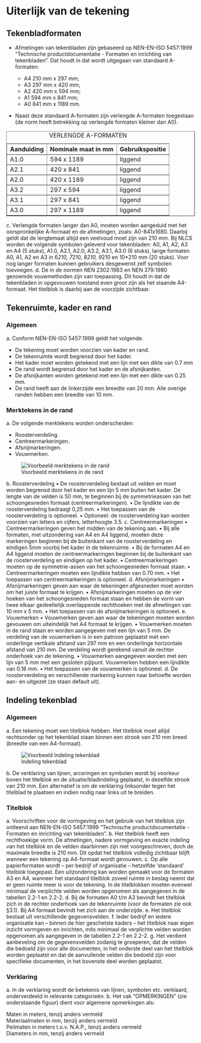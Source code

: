 # Uiterlijk van de tekening


## Tekenbladformaten
* Afmetingen van tekenbladen zijn gebaseerd op NEN-EN-ISO 5457:1999 “Technische productdocumentatie - Formaten en inrichting van tekenbladen”. Dat houdt in dat wordt uitgegaan van standaard A-formaten:
  *  A4  210 mm x 297 mm;
  *  A3  297 mm x 420 mm;
  *  A2  420 mm x 594 mm;
  *  A1  594 mm x 841 mm;
  *  A0  841 mm x 1189 mm.


* Naast deze standaard A-formaten zijn verlengde A-formaten toegestaan (de norm heeft betrekking op verlengde formaten kleiner dan A0).

<table border="1">
 <caption>VERLENGDE A-FORMATEN</caption>
  <thead>
    <tr>
      <th>Aanduiding</th>
      <th>Nominale maat in mm</th>
      <th>Gebruikspositie</th>
    </tr>
  </thead>
  <tbody>
    <tr>
      <td>A1.0</td>
      <td>594 x 1189</td>
      <td>liggend</td>
    </tr>
    <tr>
      <td>A2.1</td>
      <td>420 x 841</td>
      <td>liggend</td>
    </tr>
    <tr>
      <td>A2.0</td>
      <td>420 x 1189</td>
      <td>liggend</td>
    </tr>
    <tr>
      <td>A3.2</td>
      <td>297 x 594</td>
      <td>liggend</td>
    </tr>
    <tr>
      <td>A3.1</td>
      <td>297 x 841</td>
      <td>liggend</td>
    </tr>
    <tr>
      <td>A3.0</td>
      <td>297 x 1189</td>
      <td>liggend</td>
    </tr>
  </tbody>
</table>

c.	Verlengde formaten langer dan A0, moeten worden aangeduid met het oorspronkelijke 
A-formaat en de afmetingen, zoals: A0-841x1680. Daarbij geldt dat de lengtemaat altijd een veelvoud moet zijn van 210 mm. Bij NLCS worden de volgende symbolen geleverd voor tekenbladen: 
A0, A1, A2, A3 en A4 (5 stuks), A1.0, A2.1, A2.0, A3.2, A3.1, A3.0 (6 stuks), lange formaten A0, A1, A2 en A3 in 6*210, 7*210, 8*210, 9*210 en 10*210 mm (20 stuks). Voor nog langer formaten kunnen gebruikers desgewenst zelf symbolen toevoegen.
d.	De in de normen NEN 2302:1983 en NEN 379:1980 genoemde vouwmethoden zijn van toepassing. Dit houdt in dat de tekenbladen in opgevouwen toestand even groot zijn als het staande A4-formaat. Het titelblok is daarbij aan de voorzijde zichtbaar.


## Tekenruimte, kader en rand

### Algemeen 
a.	Conform NEN-EN-ISO 5457:1999 geldt het volgende.
  *  De tekening moet worden voorzien van kader en rand.
  *  De tekenruimte wordt begrensd door het kader.
  *  Het kader moet worden getekend met een lijn met een dikte van 0.7 mm
  *  De rand wordt begrensd door het kader en de afsnijkanten.
  *  De afsnijkanten worden getekend met een lijn met een dikte van 0.25 mm.
  *  De rand heeft aan de linkerzijde een breedte van 20 mm. Alle overige randen hebben een breedte van 10 mm.
 
### Merktekens in de rand
a.	De volgende merktekens worden onderscheiden:
  *  Roosterverdeling.
  *  Centreermarkeringen.
  *  Afsnijmarkeringen.
  *  Vouwmerken.

<figure>
<img src="./h/media/merktekensrand.png" alt="Voorbeeld merktekens in de rand">
<figcaption>Voorbeeld merktekens in de rand</caption>
</figure>

b.	Roosterverdeling
•	De roosterverdeling bestaat uit velden en moet worden begrensd door het kader en een lijn 5 mm buiten het kader. De lengte van de velden is 50 mm, te beginnen bij de symmetrieassen van het schoongesneden formaat (centreermarkeringen).
•	De lijndikte van de roosterverdeling bedraagt 0,25 mm. 
•	Het toepassen van de roosterverdeling is optioneel. 
•	Optioneel: de roosterverdeling kan worden voorzien van letters en cijfers, letterhoogte 3.5. 
c.	Centreermarkeringen
•	Centreermarkeringen geven het midden van de tekening aan. 
•	Bij alle formaten, met uitzondering van A4 en A4 liggend, moeten deze markeringen beginnen bij de buitenkant van de roosterverdeling en eindigen 5mm voorbij het kader in de tekenruimte. 
•	Bij de formaten A4 en A4 liggend moeten de centreermarkeringen beginnen bij de buitenkant van de roosterverdeling en eindigen op het kader.
•	Centreermarkeringen moeten op de symmetrie-assen van het schoongesneden formaat staan.
•	Centreermarkeringen moeten een lijndikte hebben van 0.70 mm.
•	Het toepassen van centreermarkeringen is optioneel.
d.	Afsnijmarkeringen
•	Afsnijmarkeringen geven aan waar de tekeningen afgesneden moet worden om het juiste formaat te krijgen. 
•	Afsnijmarkeringen moeten op de vier hoeken van het schoongesneden formaat staan en hebben de vorm van twee elkaar gedeeltelijk overlappende rechthoeken met de afmetingen van 10 mm x 5 mm. 
•	Het toepassen van de afsnijmarkeringen is optioneel. 
e.	Vouwmerken
•	Vouwmerken geven aan waar de tekeningen moeten worden gevouwen om uiteindelijk het A4 formaat te krijgen.
•	Vouwmerken moeten in de rand staan en worden aangegeven met een lijn van 5 mm. De verdeling van de vouwmerken is in een patroon geplaatst met een onderlinge vertikale afstand van 297 mm en een onderlinge horizontale afstand van 210 mm. De verdeling wordt gerekend vanuit de rechter onderhoek van de tekening. 
•	Vouwmerken aangegeven worden met een lijn van 5 mm met een gesloten pijlpunt. Vouwmerken hebben een lijndikte van 0.18 mm. 
•	Het toepassen van de vouwmerken is optioneel.
d.	De roosterverdeling en verschillende markering kunnen naar behoefte worden aan- en uitgezet (ze staan default uit).


## Indeling tekenblad


### Algemeen
a.	Een tekening moet een titelblok hebben. Het titelblok moet altijd rechtsonder op het tekenblad staan binnen een strook van 210 mm breed (breedte van een A4-formaat).


<figure>
<img src="./h/media/tekenblad.jpg" alt="Voorbeeld Indeling tekenblad">
<figcaption>Indeling tekenblad</caption>
</figure>

b.	De verklaring van lijnen, arceringen en symbolen wordt bij voorkeur boven het titelblok en de situatie/bladindeling geplaatst, in dezelfde strook van 210 mm. Een alternatief is om de verklaring linksonder tegen het titelblad te plaatsen en indien nodig naar links uit te breiden. 

### Titelblok
a.	Voorschriften voor de vormgeving en het gebruik van het titelblok zijn ontleend aan NEN-EN-ISO 5457:1999 “Technische productdocumentatie - Formaten en inrichting van tekenbladen”. 
b.	Het titelblok heeft een rechthoekige vorm. De afmetingen, nadere vormgeving en exacte indeling van het titelblok en de velden daarbinnen zijn niet voorgeschreven, doch de maximale breedte is 210   mm. Dit opdat het titelblok volledig zichtbaar blijft wanneer een tekening op A4-formaat wordt gevouwen.
c.	Op alle papierformaten wordt – per bedrijf of organisatie – hetzelfde ‘standaard’ titelblok toegepast. Een uitzondering kan worden gemaakt voor de formaten A3 en A4, wanneer het standaard titelblok zoveel ruimte in beslag neemt dat er geen ruimte meer is voor de tekening. In de titelblokken moeten evenwel minimaal de verplichte velden worden opgenomen als aangegeven in de tabellen 2.2-1 en 2.2-2. 
d.	Bij de formaten A0 t/m A3 bevindt het titelblok zich in de rechter onderhoek van de tekenruimte (voor de formaten zie ook §3.1). Bij A4 formaat bevindt het zich aan de onderzijde.
e.	Het titelblok bestaat uit verschillende gegevensvelden. 
f.	Ieder bedrijf en iedere organisatie kan – binnen de hier geschetste kaders – het titelblok naar eigen inzicht vormgeven en inrichten, mits minimaal de verplichte velden worden opgenomen als aangegeven in de tabellen 2.2-1 en 2.2-2.
g.	Het verdient aanbeveling om de gegevensvelden zodanig te groeperen, dat de velden die bedoeld zijn voor alle documenten, in het onderste deel van het titelblok worden geplaatst en dat de aanvullende velden die bedoeld zijn voor specifieke documenten, in het bovenste deel worden geplaatst.


### Verklaring 
a.	In de verklaring wordt de betekenis van lijnen, symbolen etc. verklaard, onderverdeeld in relevante categorieën.
b.	Het vak “OPMERKINGEN” (zie onderstaande figuur) dient voor algemene opmerkingen als: 

<p border=1>
Maten in meters, tenzij anders vermeld<br>
Materiaalmaten in mm, tenzij anders vermeld<br>
Peilmaten in meters t.o.v. N.A.P., tenzij anders vermeld<br>
Diameters in mm, tenzij anders vermeld</p>



